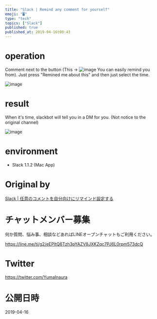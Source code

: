 ```yaml
---
title: "Slack | Remind any comment for yourself"
emoji: "🖥"
type: "tech"
topics: ["Slack"]
published: true
published_at: 2019-04-16t08:43
---
```


# operation 

Comment next to the button (This → ![image](https://qiita-image-store.s3.amazonaws.com/0/90607/b0797ff2-dd09-93e9-c46b-25236db94776.png) You can easily remind you from). Just press "Remined me about this" and then just select the time.

![image](https://qiita-image-store.s3.amazonaws.com/0/90607/62eb8b56-628b-6a1b-cf7f-f70437c77f3c.png)

# result 

When it's time, slackbot will tell you in a DM for you. (Not notice to the original channel)

![image](https://qiita-image-store.s3.amazonaws.com/0/90607/27588dbf-a548-1906-ac54-3a98acf9ad9b.png)

# environment 

- Slack 1.1.2 (Mac App) 
# Original by
[Slack | 任意のコメントを自分向けにリマインド設定する](https://qiita.com/Yinaura/items/33dc2c4ef2388706fa52)








<!-- Update From Qiita API -->

# チャットメンバー募集


何か質問、悩み事、相談などあればLINEオープンチャットもご利用ください。

https://line.me/ti/g2/eEPltQ6Tzh3pYAZV8JXKZqc7PJ6L0rpm573dcQ





# Twitter


https://twitter.com/YumaInaura


<!-- Update From Qiita API -->



# 公開日時

2019-04-16
